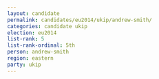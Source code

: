 ```yaml
---
layout: candidate
permalink: candidates/eu2014/ukip/andrew-smith/
categories: candidate ukip
election: eu2014
list-rank: 5
list-rank-ordinal: 5th
person: andrew-smith
region: eastern
party: ukip
---
```

